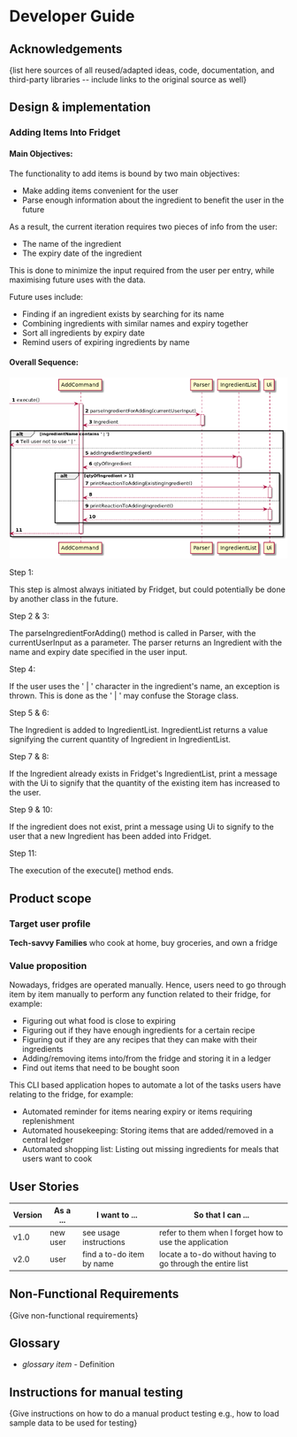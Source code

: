 # Developer Guide

## Acknowledgements

{list here sources of all reused/adapted ideas, code, documentation, and third-party libraries -- include links to the original source as well}

## Design & implementation

### Adding Items Into Fridget

#### Main Objectives:

The functionality to add items is bound by two main objectives:
* Make adding items convenient for the user
* Parse enough information about the ingredient to benefit the user in the future

As a result, the current iteration requires two pieces of info from the user:
* The name of the ingredient
* The expiry date of the ingredient

This is done to minimize the input required from the user per entry, while maximising future uses with the data.

Future uses include:
* Finding if an ingredient exists by searching for its name
* Combining ingredients with similar names and expiry together
* Sort all ingredients by expiry date
* Remind users of expiring ingredients by name

#### Overall Sequence:

![image info](./umlDiagrams/AddSequence.png)

Step 1:

This step is almost always initiated by Fridget, but could potentially be done by another class in the future.

Step 2 & 3:

The parseIngredientForAdding() method is called in Parser, with the currentUserInput as a parameter.
The parser returns an Ingredient with the name and expiry date specified in the user input. 

Step 4:

If the user uses the ' | ' character in the ingredient's name, an exception is thrown.
This is done as the ' | ' may confuse the Storage class.

Step 5 & 6:

The Ingredient is added to IngredientList.
IngredientList returns a value signifying the current quantity of Ingredient in IngredientList.

Step 7 & 8:

If the Ingredient already exists in Fridget's IngredientList, print a message with the Ui to signify that the quantity of the existing item has increased to the user.

Step 9 & 10:

If the ingredient does not exist, print a message using Ui to signify to the user that a new Ingredient has been added into Fridget.

Step 11:

The execution of the execute() method ends.


## Product scope
### Target user profile

<b>Tech-savvy Families</b> who cook at home, buy groceries, and own a fridge

### Value proposition

Nowadays, fridges are operated manually. Hence, users need to go through item by item manually to perform any function related to their fridge, for example:
* Figuring out what food is close to expiring 
* Figuring out if they have enough ingredients for a certain recipe 
* Figuring out if they are any recipes that they can make with their ingredients 
* Adding/removing items into/from the fridge and storing it in a ledger
* Find out items that need to be bought soon

This CLI based application hopes to automate a lot of the tasks users have relating to the fridge, for example:
* Automated reminder for items nearing expiry or items requiring replenishment 
* Automated housekeeping: Storing items that are added/removed in a central ledger 
* Automated shopping list: Listing out missing ingredients for meals that users want to cook


## User Stories

|Version| As a ... | I want to ... | So that I can ...|
|--------|----------|---------------|------------------|
|v1.0|new user|see usage instructions|refer to them when I forget how to use the application|
|v2.0|user|find a to-do item by name|locate a to-do without having to go through the entire list|

## Non-Functional Requirements

{Give non-functional requirements}

## Glossary

* *glossary item* - Definition

## Instructions for manual testing

{Give instructions on how to do a manual product testing e.g., how to load sample data to be used for testing}
